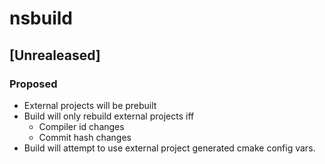 # nsbuild 

## [Unrealeased]

### Proposed
- External projects will be prebuilt
- Build will only rebuild external projects iff
  - Compiler id changes
  - Commit hash changes
- Build will attempt to use external project generated cmake config vars.
